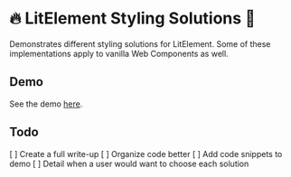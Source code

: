 # 🔥 LitElement Styling Solutions 💄

Demonstrates different styling solutions for LitElement. Some of these implementations apply to vanilla Web Components as well.

## Demo

See the demo [here](https://arikimolloy.github.io/lit-element-styling-solutions/).

## Todo

[ ] Create a full write-up
[ ] Organize code better
[ ] Add code snippets to demo
[ ] Detail when a user would want to choose each solution
